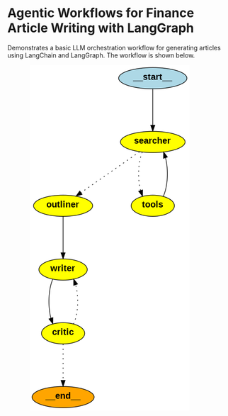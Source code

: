 # Agentic Workflows for Finance Article Writing with LangGraph
Demonstrates a basic LLM orchestration workflow for generating articles using LangChain and LangGraph.
The workflow is shown below.

<img src="images/graph.png"
style="float: left; margin-left: 50px; height: 80%;" />

